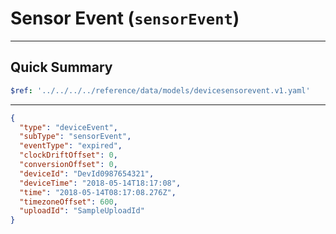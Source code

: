 # Sensor Event (`sensorEvent`)

---

## Quick Summary

```yaml json_schema
$ref: '../../../../reference/data/models/devicesensorevent.v1.yaml'
```

---

```json title="Example" lineNumbers=true
{
  "type": "deviceEvent",
  "subType": "sensorEvent",
  "eventType": "expired",
  "clockDriftOffset": 0,
  "conversionOffset": 0,
  "deviceId": "DevId0987654321",
  "deviceTime": "2018-05-14T18:17:08",
  "time": "2018-05-14T08:17:08.276Z",
  "timezoneOffset": 600,
  "uploadId": "SampleUploadId"
}
```
